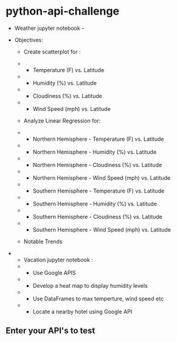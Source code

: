 # python-api-challenge
*  Weather jupyter notebook -
  * Objectives:
    * Create scatterplot for :
    * * Temperature (F) vs. Latitude
    * * Humidity (%) vs. Latitude
    * * Cloudiness (%) vs. Latitude
    * * Wind Speed (mph) vs. Latitude
    * Analyze Linear Regression for:
    * * Northern Hemisphere - Temperature (F) vs. Latitude
    * * Northern Hemisphere - Humidity (%) vs. Latitude
    * * Northern Hemisphere - Cloudiness (%) vs. Latitude
    * * Northern Hemisphere - Wind Speed (mph) vs. Latitude
    * * Southern Hemisphere - Temperature (F) vs. Latitude
    * * Southern Hemisphere - Humidity (%) vs. Latitude
    * * Southern Hemisphere - Cloudiness (%) vs. Latitude
    * * Southern Hemisphere - Wind Speed (mph) vs. Latitude
    
    * Notable Trends
    
 
 * * Vacation jupyter notebook :
    * * Use Google APIS
    * * Develop a heat map to display humidity levels
    * * Use DataFrames to max temperture, wind speed etc
    * * Locate a nearby hotel using Google API
## Enter your API's to test 
